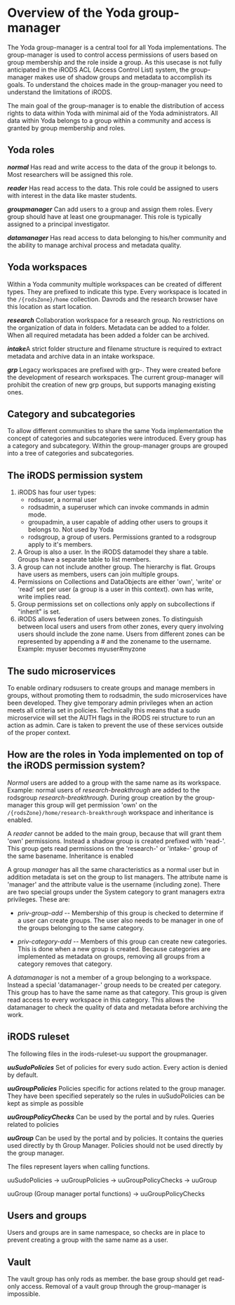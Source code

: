 # Overview of the Yoda group-manager
The Yoda group-manager is a central tool for all Yoda implementations. The group-manager is used to control access permissions of users based on group membership and the role inside a group. As this usecase is not fully anticipated in the iRODS ACL (Access Control List) system, the group-manager makes use of shadow groups and metadata to accomplish its goals. To understand the choices made in the group-manager you need to understand the limitations of iRODS.


The main goal of the group-manager is to enable the distribution of access rights to data within Yoda with minimal aid of the Yoda administrators. All data within Yoda belongs to a group within a community and access is granted by group membership and roles.

## Yoda roles
***normal*** Has read and write access to the data of the group it belongs to. Most researchers will be assigned this role.

***reader*** Has read access to the data. This role could be assigned to users with interest in the data like master students.

***groupmanager*** Can add users to a group and assign them roles. Every group should have at least one groupmanager. This role is typically assigned to a principal investigator.

***datamanager*** Has read access to data belonging to his/her community and the ability to manage archival process and metadata quality.


## Yoda workspaces
Within a Yoda community multiple workspaces can be created of different types. They are prefixed to indicate this type. Every workspace is located in the `/{rodsZone}/home` collection. Davrods and the research browser have this location as start location.

***research*** Collaboration workspace for a research group. No restrictions on the organization of data in folders. Metadata can be added to a folder. When all required metadata has been added a folder can be archived.

***intake***A strict folder structure and filename structure is required to extract metadata and archive data in an intake workspace.

***grp*** Legacy workspaces are prefixed with grp-. They were created before the development of research workspaces. The current group-manager will prohibit the creation of new grp groups, but supports managing existing ones.


## Category and subcategories
To allow different communities to share the same Yoda implementation the concept of categories and subcategories were introduced. Every group has a category and subcategory. Within the group-manager groups are grouped into a tree of categories and subcategories.

## The iRODS permission system
1. iRODS has four user types:
	- rodsuser, a normal user
	- rodsadmin, a superuser which can invoke commands in admin mode.
	- groupadmin, a user capable of adding other users to groups it belongs to. Not used by Yoda
	- rodsgroup, a group of users. Permissions granted to a rodsgroup apply to it's members.
2. A Group is also a user. In the iRODS datamodel they share a table. Groups have a separate table to list members.
3. A group can not include another group. The hierarchy is flat. Groups have users as members, users can join multiple groups.
4. Permissions on Collections and DataObjects are either 'own', 'write' or 'read' set per user (a group is a user in this context). own has write, write implies read.
5. Group permissions set on collections only apply on subcollections if "inherit" is set.
6. iRODS allows federation of users between zones. To distinguish between local users and users from other zones, every query involving users should include the zone name.  Users from different zones can be represented by appending a # and the zonename to the username. Example: myuser becomes myuser#myzone


## The sudo microservices
To enable ordinary rodsusers to create groups and manage members in groups, without promoting them to rodsadmin, the sudo microservices have been developed. They give temporary admin privileges when an action meets all criteria set in policies. Technically this means that a sudo microservice will set the AUTH flags in the iRODS rei structure to run an action as admin. Care is taken to prevent the use of these services outside of the proper context.


## How are the roles in Yoda implemented on top of the iRODS permission system?
*Normal* users are added to a group with the same name as its workspace. Example: normal users of *research-breakthrough* are added to the rodsgroup *research-breakthrough*. During group creation by the group-manager this group will get permission 'own' on the `/{rodsZone}/home/research-breakthrough` workspace and inheritance is enabled.

A *reader* cannot be added to the main group, because that will grant them 'own' permissions. Instead a shadow group is created prefixed with 'read-'. This group gets read permissions on the 'research-' or 'intake-' group of the same basename. Inheritance is enabled

A group *manager* has all the same characteristics as a normal user but in addition metadata is set on the group to list managers. The attribute name is 'manager' and the attribute value is the username (including zone). There are two special groups under the System category to grant managers extra privileges. These are:
  - *priv-group-add* --
    Membership of this group is checked to determine if a user can create groups. The user also needs to be manager in one of the groups belonging to the same category.

  - *priv-category-add* --
    Members of this group can create new categories. This is done when a new group is created. Because categories are implemented as metadata on groups, removing all groups from a category removes that category.

A *datamanager* is not a member of a group belonging to a workspace. Instead a special 'datamanager-' group needs to be created per category. This group has to have the same name as that category. This group is given read access to every workspace in this category. This allows the datamanager to check the quality of data and metadata before archiving the work.

## iRODS ruleset
The following files in the irods-ruleset-uu support the groupmanager.

***uuSudoPolicies*** Set of policies for every sudo action. Every action is denied by default.

***uuGroupPolicies*** Policies specific for actions related to the group manager. They have been specified seperately so the rules in uuSudoPolicies can be kept as simple as possible

***uuGroupPolicyChecks*** Can be used by the portal and by rules. Queries related to policies

***uuGroup*** Can be used by the portal and by policies. It contains the queries used directly by th Group Manager. Policies should not be used directly by the group manager.

The files represent layers when calling functions.

uuSudoPolicies -> uuGroupPolicies -> uuGroupPolicyChecks -> uuGroup

uuGroup (Group manager portal functions) -> uuGroupPolicyChecks

## Users and groups
Users and groups are in same namespace, so checks are in place to prevent creating a group with the same name as a user.

## Vault
The vault group has only rods as member. the base group should get read-only access. Removal of a vault group through the group-manager is impossible.
